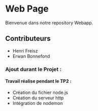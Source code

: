 # Web Page

Bienvenue dans notre repository Webapp.


## Contributeurs
- Henri Freisz 
- Erwan Bonnefond

### Ajout durant le Projet :

#### Travail réalise pendant le TP2 :
- Création du fichier node.js
- Création du serveur http
- Intégration de nodemon
